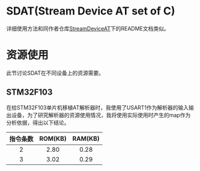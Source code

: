 # SDAT(Stream Device AT set of C)

详细使用方法和同作者仓库[StreamDeviceAT]([https://github.com/nayooooo/arduino-at.git](https://github.com/nayooooo/StreamDeviceAT.git))下的README文档类似。

# 资源使用

此节讨论SDAT在不同设备上的资源需要。

## STM32F103

在给STM32F103单片机移植AT解析器时，我使用了USART1作为解析器的输入输出设备，为了研究解析器的资源使用情况，我将使用实际使用时产生的map作为分析依据，得出以下结论。

| 指令条数 | ROM(KB) | RAM(KB) |
| :-: | :-: | :-: |
| 2 | 2.80 | 0.28 |
| 3 | 3.02 | 0.29 |
